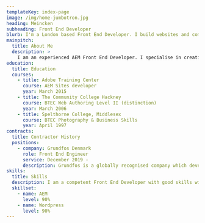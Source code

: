 ```yaml
---
templateKey: index-page
image: /img/home-jumbotron.jpg
heading: Meincken
subheading: Front End Developer
blurb: I'm a London based Front End Developer. I build websites and component libraries for pretty much anything.
mainpitch:
  title: About Me
  description: >
    I am an experienced AEM Front End Developer. I specialise in creating clean semantic code to ensure fast load times. A champion of atomic design principles and where possible, develop style guides and pattern libraries to ensure consistent and rapid development when working as part of a team. I am as comfortable coding in raw HTML as I am using products such as React. I enjoy working as part of an Agile team and have worked on some of the countries largest e-commerce sites.
education:
  title: Education
  courses:
    - title: Adobe Training Center
      course: AEM Sites developer
      year: March 2015
    - title: The Community College Hackney
      course: BTEC Web Authoring Level II (distinction)
      year: March 2006
    - title: Spelthorne College, Middlesex
      course: BTEC Photography & Business Skills
      year: April 1997
contracts:
  title: Contractor History
  positions:
    - company: Grundfos Denmark
      role: Front End Engineer
      service: December 2019 -
      description: Grundfos is a globally recognised company which develops water solutions around the world. Building components for AEM in standard HTM in Sightly but also utilising a custom VueJS front end design system using BEM Atomic Design principles.
skills:
  title: Skills
  description: I am a competent Front End Developer with good skills with many frameworks and content management systems. Below is my level of competency with various technologies.
  skillset:
    - name: AEM
      level: 90%
    - name: Wordpress
      level: 90%
---
```

